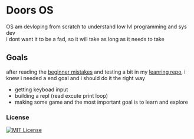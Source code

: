 # Doors OS

OS am devloping from scratch to understand low lvl programming and sys dev   
i dont want it to be a fad, so it will take as long as it needs to take

## Goals

after reading the [beginner mistakes](https://wiki.osdev.org/Beginner_Mistakes) and testing a bit in my [leanring repo](https://github.com/t-88/Code-Bongo-III/tree/main/os-dev), i knew i needed a end goal and i should do it the right way   
-   getting keyboad input
-   building a repl (read excute print loop)
-   making some game
and the most important goal is to learn and explore     



### License
[![MIT License](https://img.shields.io/badge/License-MIT-green.svg)](https://choosealicense.com/licenses/mit/)